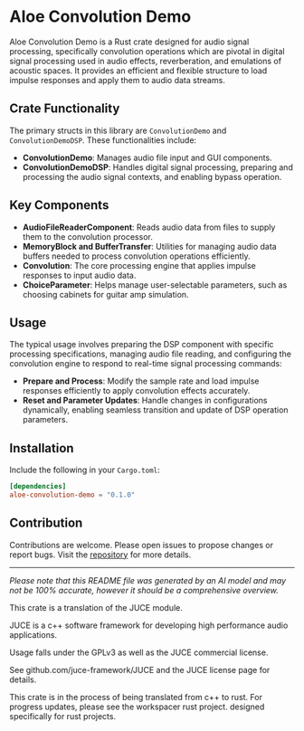 # Aloe Convolution Demo

Aloe Convolution Demo is a Rust crate designed for audio signal processing, specifically convolution operations which are pivotal in digital signal processing used in audio effects, reverberation, and emulations of acoustic spaces. It provides an efficient and flexible structure to load impulse responses and apply them to audio data streams.

## Crate Functionality

The primary structs in this library are `ConvolutionDemo` and `ConvolutionDemoDSP`. These functionalities include:

- **ConvolutionDemo**: Manages audio file input and GUI components.
- **ConvolutionDemoDSP**: Handles digital signal processing, preparing and processing the audio signal contexts, and enabling bypass operation.

## Key Components

- **AudioFileReaderComponent**: Reads audio data from files to supply them to the convolution processor.
- **MemoryBlock and BufferTransfer**: Utilities for managing audio data buffers needed to process convolution operations efficiently.
- **Convolution**: The core processing engine that applies impulse responses to input audio data.
- **ChoiceParameter**: Helps manage user-selectable parameters, such as choosing cabinets for guitar amp simulation.

## Usage

The typical usage involves preparing the DSP component with specific processing specifications, managing audio file reading, and configuring the convolution engine to respond to real-time signal processing commands:

- **Prepare and Process**: Modify the sample rate and load impulse responses efficiently to apply convolution effects accurately.
- **Reset and Parameter Updates**: Handle changes in configurations dynamically, enabling seamless transition and update of DSP operation parameters.

## Installation

Include the following in your `Cargo.toml`:

```toml
[dependencies]
aloe-convolution-demo = "0.1.0"
```

## Contribution

Contributions are welcome. Please open issues to propose changes or report bugs. Visit the [repository](https://github.com/klebs6/aloe-rs) for more details.

---

*Please note that this README file was generated by an AI model and may not be 100% accurate, however it should be a comprehensive overview.*

This crate is a translation of the JUCE module.

JUCE is a c++ software framework for developing high performance audio applications.

Usage falls under the GPLv3 as well as the JUCE commercial license.

See github.com/juce-framework/JUCE and the JUCE license page for details.

This crate is in the process of being translated from c++ to rust. For progress updates, please see the workspacer rust project. designed specifically for rust projects.
